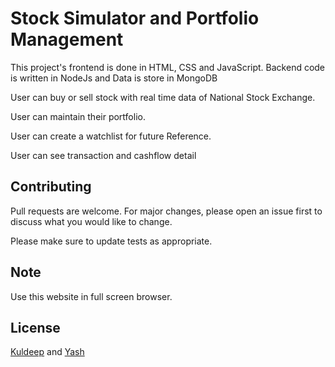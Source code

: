 # Stock Simulator and Portfolio Management

This project's frontend is done in HTML, CSS and JavaScript. Backend code is written in NodeJs and Data is store in MongoDB

User can buy or sell stock with real time data of National Stock Exchange.

User can maintain their portfolio.

User can create a watchlist for future Reference.

User can see transaction and cashflow detail


## Contributing

Pull requests are welcome. For major changes, please open an issue first to discuss what you would like to change.

Please make sure to update tests as appropriate.

## Note
Use this website in full screen browser.

## License
[Kuldeep](https://github.com/kuldeep1007) and [Yash](https://github.com/yashjjw)
